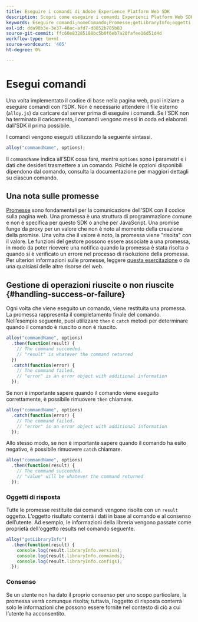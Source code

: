 ```yaml
---
title: Eseguire i comandi di Adobe Experience Platform Web SDK
description: Scopri come eseguire i comandi Experienci Platform Web SDK
keywords: Eseguire comandi;nomeComando;Promesse;getLibraryInfo;oggetti di risposta;consenso;
exl-id: dda98b3e-3e37-48ac-afd7-d8852b785b83
source-git-commit: ffc60e83285188bc5b0f6eb7a20fafee16d51d4d
workflow-type: tm+mt
source-wordcount: '405'
ht-degree: 0%

---
```


# Esegui comandi


Una volta implementato il codice di base nella pagina web, puoi iniziare a eseguire comandi con l’SDK. Non è necessario attendere il file esterno (`alloy.js`) da caricare dal server prima di eseguire i comandi. Se l&#39;SDK non ha terminato il caricamento, i comandi vengono messi in coda ed elaborati dall&#39;SDK il prima possibile.

I comandi vengono eseguiti utilizzando la seguente sintassi.

```javascript
alloy("commandName", options);
```

Il `commandName` indica all’SDK cosa fare, mentre `options` sono i parametri e i dati che desideri trasmettere a un comando. Poiché le opzioni disponibili dipendono dal comando, consulta la documentazione per maggiori dettagli su ciascun comando.

## Una nota sulle promesse

[Promesse](https://developer.mozilla.org/en-US/docs/Web/JavaScript/Reference/Global_Objects/Promise) sono fondamentali per la comunicazione dell&#39;SDK con il codice sulla pagina web. Una promessa è una struttura di programmazione comune e non è specifica per questo SDK o anche per JavaScript. Una promise funge da proxy per un valore che non è noto al momento della creazione della promise. Una volta che il valore è noto, la promessa viene &quot;risolta&quot; con il valore. Le funzioni del gestore possono essere associate a una promessa, in modo da poter ricevere una notifica quando la promessa è stata risolta o quando si è verificato un errore nel processo di risoluzione della promessa. Per ulteriori informazioni sulle promesse, leggere [questa esercitazione](https://javascript.info/promise-basics) o da una qualsiasi delle altre risorse del web.

## Gestione di operazioni riuscite o non riuscite {#handling-success-or-failure}

Ogni volta che viene eseguito un comando, viene restituita una promessa. La promessa rappresenta il completamento finale del comando. Nell’esempio seguente, puoi utilizzare `then` e `catch` metodi per determinare quando il comando è riuscito o non è riuscito.

```javascript
alloy("commandName", options)
  .then(function(result) {
    // The command succeeded.
    // "result" is whatever the command returned
  })
  .catch(function(error) {
    // The command failed.
    // "error" is an error object with additional information
  });
```

Se non è importante sapere quando il comando viene eseguito correttamente, è possibile rimuovere `then` chiamare.

```javascript
alloy("commandName", options)
  .catch(function(error) {
    // The command failed.
    // "error" is an error object with additional information
  });
```

Allo stesso modo, se non è importante sapere quando il comando ha esito negativo, è possibile rimuovere `catch` chiamare.

```javascript
alloy("commandName", options)
  .then(function(result) {
    // The command succeeded.
    // "value" will be whatever the command returned
  });
```

### Oggetti di risposta

Tutte le promesse restituite dai comandi vengono risolte con un `result` oggetto. L’oggetto risultato conterrà i dati in base al comando e al consenso dell’utente. Ad esempio, le informazioni della libreria vengono passate come proprietà dell&#39;oggetto results nel comando seguente.

```js
alloy("getLibraryInfo")
  .then(function(result) {
    console.log(result.libraryInfo.version);
    console.log(result.libraryInfo.commands);
    console.log(result.libraryInfo.configs);
  });
```

### Consenso

Se un utente non ha dato il proprio consenso per uno scopo particolare, la promessa verrà comunque risolta; tuttavia, l’oggetto di risposta conterrà solo le informazioni che possono essere fornite nel contesto di ciò a cui l’utente ha acconsentito.

